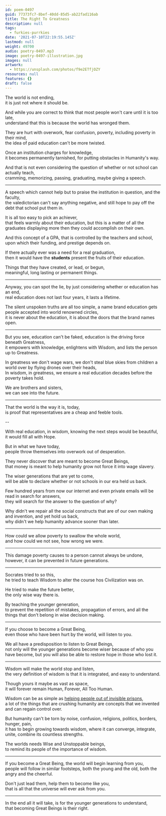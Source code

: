 ```yaml
---
id: poem-0497
guid: 77373fc7-8bef-40dd-85d5-ab22fad116ab
title: The Right To Greatness
description: null
tags:
  - furkies-purrkies
date: '2021-07-10T22:19:55.145Z'
lastmod: null
weight: 49700
audio: poetry-0497.mp3
image: poetry-0497-illustration.jpg
images: null
artwork:
  - https://unsplash.com/photos/f9e2ETfjOZY
resources: null
features: {}
draft: false
---
```


The world is not ending,\
it is just not where it should be.

And while you are correct to think that most people won't care until it is too late,\
understand that this is because the world has wronged them.

They are hurt with overwork, fear confusion, poverty, including poverty in their mind,\
the idea of paid education can't be more twisted.

Once an institution charges for knowledge,\
it becomes permanently tarnished, for putting obstacles in Humanity's way.

And that is not even considering the question of whether or not school can actually teach,\
cramming, memorizing, passing, graduating, maybe giving a speech.

---

A speech which cannot help but to praise the institution in question, and the faculty,\
the valedictorian can't say anything negative, and still hope to pay off the debt that school put them in.

It is all too easy to pick an achiever,\
that feels warmly about their education, but this is a matter of all the graduates displaying more then they could accomplish on their own.

And this concept of a GPA, that is controlled by the teachers and school,\
upon which their funding, and prestige depends on.

If there actually ever was a need for a real graduation,\
then it would have the **students** present the fruits of their education.

Things that they have created, or lead, or begun,\
meaningful, long lasting or permanent things.

---

Anyway, you can spot the lie, by just considering whether or education has an end,\
real education does not last four years, it lasts a lifetime.

The silent unspoken truths are all too simple, a name brand education gets people accepted into world renowned circles,\
it is never about the education, it is about the doors that the brand names open.

---

But you see, education can't be faked, education is the driving force beneath Greatness,\
it empowers with knowledge, enlightens with Wisdom, and lists the person up to Greatness.

In greatness we don't wage wars, we don't steal blue skies from children a world over by flying drones over their heads,\
In wisdom, in greatness, we ensure a real education decades before the poverty takes hold.

We are brothers and sisters,\
we can see into the future.

---

That the world is the way it is, today,\
is proof that representatives are a cheap and feeble tools.

\--

With real education, in wisdom, knowing the next steps would be beautiful,\
it would fill all with Hope.

But in what we have today,\
people throw themselves into overwork out of desperation.

They never discover that are meant to become Great Beings,\
that money is meant to help humanity grow not force it into wage slavery.

The wiser generations that are yet to come,\
will be able to declare whether or not schools in our era held us back.

Few hundred years from now our internet and even private emails will be read in search for answers,\
they will search for the answer to the question of why?

Why didn't we repair all the social constructs that are of our own making and invention, and yet hold us back,\
why didn't we help humanity advance sooner than later.

---

How could we allow poverty to swallow the whole world,\
and how could we not see, how wrong we were.

---

This damage poverty causes to a person cannot always be undone,\
however, it can be prevented in future generations.

---

Socrates tried to so this,\
he tried to teach Wisdom to alter the course hos Civilization was on.

He tried to make the future better,\
the only wise way there is.

By teaching the younger generation,\
to prevent the repetition of mistakes, propagation of errors, and all the things that don't belong in wise decision making.

---

If you choose to become a Great Being,\
even those who have been hurt by the world, will listen to you.

We all have a predisposition to listen to Great Beings,\
not only will the younger generations become wiser because of who you have become, but you will also be able to restore hope in those who lost it.

---

Wisdom will make the world stop and listen,\
the very definition of wisdom is that it is integrated, and easy to understand.

Though yours it maybe as vast as space,\
it will forever remain Human, Forever, All Too Human.

Wisdom can be as simple as [helping people out of invisible prisons](https://www.youtube.com/watch?v=hPSvdKTEZug),\
a lot of the things that are crushing humanity are concepts that we invented and can regain control over.

But humanity can't be torn by noise, confusion, religions, politics, borders, hunger, pain,\
it has to begin growing towards wisdom, where it can converge, integrate, unite, combine its countless strengths.

The worlds needs Wise and Unstoppable beings,\
to remind its people of the importance of wisdom.

---

If you become a Great Being, the world will begin learning from you,\
people will follow in similar footsteps, both the young and the old, both the angry and the cheerful.

Don't just lead them, help them to become like you,\
that is all that the universe will ever ask from you.

---

In the end all it will take, is for the younger generations to understand,\
that becoming Great Beings is their right.
